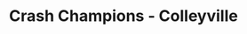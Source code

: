 ---
title: "Crash Champions - Colleyville"
url: /north-richland-hills/crash-champions-colleyville/
shop: car repair
---